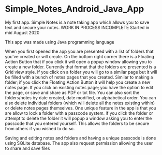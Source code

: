 # Simple_Notes_Android_Java_App
My first app. Simple Notes is a note taking app which allows you to save text and secure your notes. WORK IN PROCESS INCOMPLETE
Started in mid August 2020 

This app was made using Java programming language

When you first opened the app you are presented with a list of folders that you've created or will create. On the bottom right corner there is a Floating Action Button
that if you click it will open a popup window allowing you to create a new folder. Currently that format that the folders are presented is a Grid view style. If you click
on a folder you will go to a similar page but it will be filled with a bunch of notes pages that you created. Similar to making a folder; if you click the Floating Action
Button it will help you create a new notes page. If you click an existing notes page; you have the option to edit the page, or save and share as PDF or txt file. You can also 
sort the folders/notes by date created, date modified, or alphabetical order. You can also delete individual folders (which will delete all the notes existing within) or delete 
notes pages themselves. One unique feature in the app is that you are allow to lock a folder with a passcode system. If you click the folder or attempt to delete the folder it will
popup a window asking you to enter the passcode that you entered yourself. This allows the folders to be secure from others if you wished to do so.

Saving and editing notes and folders and having a unique passcode is done using SQLite database.
The app also request permission allowing the user to share and save files 
